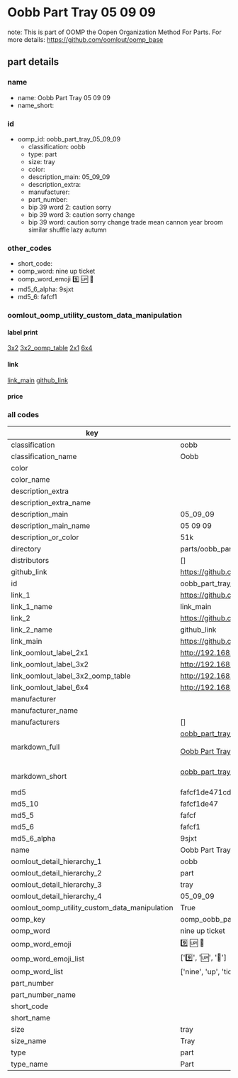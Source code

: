 # Oobb Part Tray 05 09 09  

note: This is part of OOMP the Oopen Organization Method For Parts. For more details: https://github.com/oomlout/oomp_base

##  part details





### name
* name: Oobb Part Tray 05 09 09
* name_short: 
### id
* oomp_id: oobb_part_tray_05_09_09
  * classification: oobb
  * type: part
  * size: tray
  * color: 
  * description_main: 05_09_09
  * description_extra: 
  * manufacturer: 
  * part_number: 
  * bip 39 word 2: caution sorry
  * bip 39 word 3: caution sorry change
  * bip 39 word: caution sorry change trade mean cannon year broom similar shuffle lazy autumn

### other_codes
* short_code: 
* oomp_word: nine up ticket
* oomp_word_emoji :nine: :up: :ticket:
* md5_6_alpha: 9sjxt
* md5_6: fafcf1






### oomlout_oomp_utility_custom_data_manipulation
#### label print
[3x2](http://192.168.1.245:1112/?label=oomp%209sjxt)
[3x2_oomp_table](http://192.168.1.107:1112/?label=oomp%209sjxt)
[2x1](http://192.168.1.242:1112/?label=oomp%209sjxt)
[6x4](http://192.168.1.55:1112/?label=oomp%209sjxt)    

#### link

[link_main](https://github.com/oomlout/oomlout_oomp_current_version_messy/tree/main/parts/oobb_part_tray_05_09_09) [github_link](https://github.com/oomlout/oomlout_oomp_part_src/tree/main/parts/oobb_part_tray_05_09_09)                             

#### price







### all codes 
| key | value |  
| --- | --- |  
| classification | oobb |  
| classification_name | Oobb |  
| color |  |  
| color_name |  |  
| description_extra |  |  
| description_extra_name |  |  
| description_main | 05_09_09 |  
| description_main_name | 05 09 09 |  
| description_or_color | 51k |  
| directory | parts/oobb_part_tray_05_09_09 |  
| distributors | [] |  
| github_link | https://github.com/oomlout/oomlout_oomp_part_src/tree/main/parts/oobb_part_tray_05_09_09 |  
| id | oobb_part_tray_05_09_09 |  
| link_1 | https://github.com/oomlout/oomlout_oomp_current_version_messy/tree/main/parts/oobb_part_tray_05_09_09 |  
| link_1_name | link_main |  
| link_2 | https://github.com/oomlout/oomlout_oomp_part_src/tree/main/parts/oobb_part_tray_05_09_09 |  
| link_2_name | github_link |  
| link_main | https://github.com/oomlout/oomlout_oomp_current_version_messy/tree/main/parts/oobb_part_tray_05_09_09 |  
| link_oomlout_label_2x1 | http://192.168.1.242:1112/?label=oomp%209sjxt |  
| link_oomlout_label_3x2 | http://192.168.1.245:1112/?label=oomp%209sjxt |  
| link_oomlout_label_3x2_oomp_table | http://192.168.1.107:1112/?label=oomp%209sjxt |  
| link_oomlout_label_6x4 | http://192.168.1.55:1112/?label=oomp%209sjxt |  
| manufacturer |  |  
| manufacturer_name |  |  
| manufacturers | [] |  
| markdown_full | [oobb_part_tray_05_09_09](https://github.com/oomlout/oomlout_oomp_current_version_messy/tree/main/parts/oobb_part_tray_05_09_09)<br>[](https://github.com/oomlout/oomlout_oomp_current_version_messy/tree/main/parts/oobb_part_tray_05_09_09)<br>[Oobb Part Tray 05 09 09](https://github.com/oomlout/oomlout_oomp_current_version_messy/tree/main/parts/oobb_part_tray_05_09_09)<br><br> |  
| markdown_short | [oobb_part_tray_05_09_09](https://github.com/oomlout/oomlout_oomp_current_version_messy/tree/main/parts/oobb_part_tray_05_09_09)<br><br> |  
| md5 | fafcf1de471cdfdc85c4ee6a4c73d925 |  
| md5_10 | fafcf1de47 |  
| md5_5 | fafcf |  
| md5_6 | fafcf1 |  
| md5_6_alpha | 9sjxt |  
| name | Oobb Part Tray 05 09 09 |  
| oomlout_detail_hierarchy_1 | oobb |  
| oomlout_detail_hierarchy_2 | part |  
| oomlout_detail_hierarchy_3 | tray |  
| oomlout_detail_hierarchy_4 | 05_09_09 |  
| oomlout_oomp_utility_custom_data_manipulation | True |  
| oomp_key | oomp_oobb_part_tray_05_09_09 |  
| oomp_word | nine up ticket |  
| oomp_word_emoji | :nine: :up: :ticket: |  
| oomp_word_emoji_list | [':nine:', ':up:', ':ticket:'] |  
| oomp_word_list | ['nine', 'up', 'ticket'] |  
| part_number |  |  
| part_number_name |  |  
| short_code |  |  
| short_name |  |  
| size | tray |  
| size_name | Tray |  
| type | part |  
| type_name | Part |  
